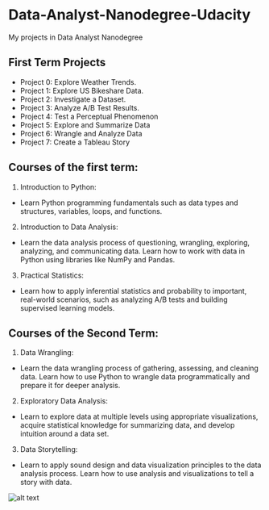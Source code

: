 # Data-Analyst-Nanodegree-Udacity
My projects in Data Analyst Nanodegree

## First Term Projects
* Project 0: Explore Weather Trends.
* Project 1: Explore US Bikeshare Data.
* Project 2: Investigate a Dataset.
* Project 3: Analyze A/B Test Results.
* Project 4: Test a Perceptual Phenomenon
* Project 5: Explore and Summarize Data
* Project 6: Wrangle and Analyze Data
* Project 7: Create a Tableau Story


## Courses of the first term:

1. Introduction to Python:
- Learn Python programming fundamentals such as data types and structures, variables, loops, and functions.

2. Introduction to Data Analysis:
- Learn the data analysis process of questioning, wrangling, exploring, analyzing, and communicating data. Learn how to work with data in Python using libraries like NumPy and Pandas.

3. Practical Statistics:
- Learn how to apply inferential statistics and probability to important, real-world scenarios, such as analyzing A/B tests and building supervised learning models.


## Courses of the Second Term:

1. Data Wrangling:
- Learn the data wrangling process of gathering, assessing, and cleaning data. Learn how to use Python to wrangle data programmatically and prepare it for deeper analysis.

2. Exploratory Data Analysis:
- Learn to explore data at multiple levels using appropriate visualizations, acquire statistical knowledge for summarizing data, and develop intuition around a data set.

3. Data Storytelling:
- Learn to apply sound design and data visualization principles to the data analysis process. Learn how to use analysis and visualizations to tell a story with data.

![alt text](https://github.com/asmaa-ali2016/Udacity-Data-Analyst-Nanodegree/blob/master/Certificate.png)
